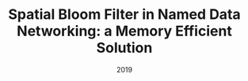 ---
title: "Spatial Bloom Filter in Named Data Networking: a Memory Efficient Solution"
collection: publications
category: Conferences
date: 2019
venue: 'Proceedings of IEEE International Conference on Communications (ICC 2019)'
paperurl: ''
--- 